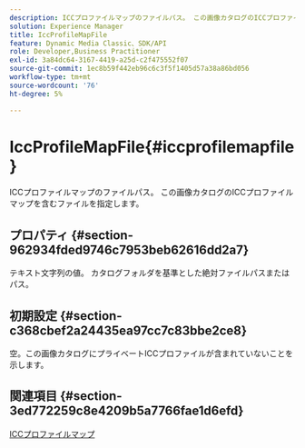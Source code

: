 ```yaml
---
description: ICCプロファイルマップのファイルパス。 この画像カタログのICCプロファイルマップを含むファイルを指定します。
solution: Experience Manager
title: IccProfileMapFile
feature: Dynamic Media Classic、SDK/API
role: Developer,Business Practitioner
exl-id: 3a84dc64-3167-4419-a25d-c2f475552f07
source-git-commit: 1ec8b59f442eb96c6c3f5f1405d57a38a86bd056
workflow-type: tm+mt
source-wordcount: '76'
ht-degree: 5%

---
```


# IccProfileMapFile{#iccprofilemapfile}

ICCプロファイルマップのファイルパス。 この画像カタログのICCプロファイルマップを含むファイルを指定します。

## プロパティ {#section-962934fded9746c7953beb62616dd2a7}

テキスト文字列の値。 カタログフォルダを基準とした絶対ファイルパスまたはパス。

## 初期設定 {#section-c368cbef2a24435ea97cc7c83bbe2ce8}

空。この画像カタログにプライベートICCプロファイルが含まれていないことを示します。

## 関連項目 {#section-3ed772259c8e4209b5a7766fae1d6efd}

[ICCプロファイルマップ](../../../../../is-api/image-catalog/image-serving-api-ref/c-image-catalog-reference/c-icc-profile-map-reference/c-icc-profile-map-reference.md#concept-57b9148ce55249cd825cb7ee19ed057c)
